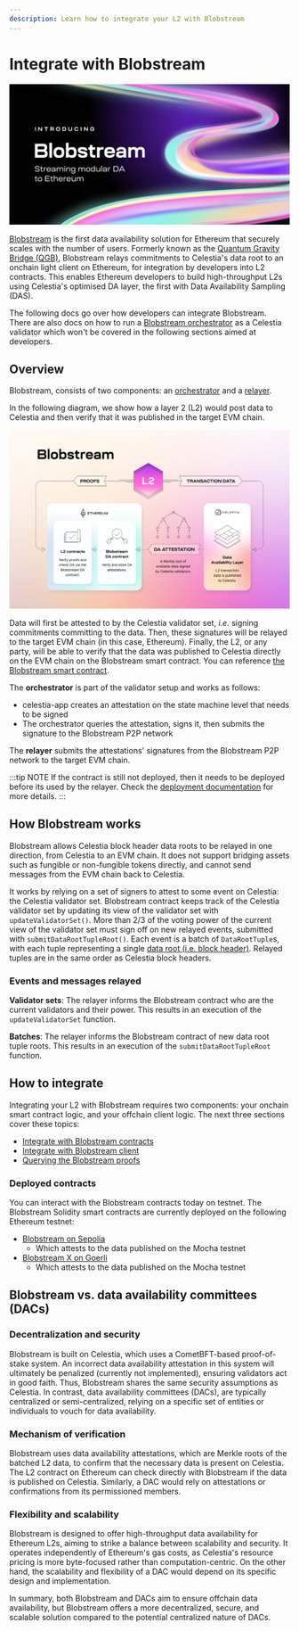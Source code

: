 ```yaml
---
description: Learn how to integrate your L2 with Blobstream
---
```


# Integrate with Blobstream

![Blobstream logo](/img/blobstream/blobstream_logo.png)

[Blobstream](https://blog.celestia.org/introducing-blobstream/)
is the first data availability solution for Ethereum that securely
scales with the number of users. Formerly known as the [Quantum Gravity Bridge (QGB)](https://blog.celestia.org/celestiums/),
Blobstream relays commitments to Celestia's data root to an onchain light client
on Ethereum, for integration by developers into L2 contracts. This enables Ethereum
developers to build high-throughput L2s using Celestia's optimised DA layer,
the first with Data Availability Sampling (DAS).

The following docs go over how developers can integrate Blobstream.
There are also docs on how to run a [Blobstream orchestrator](../nodes/blobstream-binary.md)
as a Celestia validator which won't be covered in the following sections
aimed at developers.

## Overview

Blobstream,
consists of two components: an [orchestrator](../nodes/blobstream-orchestrator.md)
and a [relayer](../nodes/blobstream-relayer.md).

In the following diagram, we show how a layer 2 (L2) would post data to
Celestia and then verify that it was published in the target EVM chain.

![Blobstream-Architecture](/img/blobstream/Blobstream.png)

Data will first be attested to by the Celestia validator set, _i.e._
signing commitments committing to the data. Then, these signatures will be
relayed to the target EVM chain (in this case, Ethereum). Finally,
the L2, or any party, will be able to verify that the data was published
to Celestia directly on the EVM chain on the Blobstream smart contract. You can
reference [the Blobstream smart contract](https://github.com/celestiaorg/blobstream-contracts/blob/master/src/Blobstream.sol).

The **orchestrator** is part of the validator setup and works as follows:

- celestia-app creates an attestation on the state machine level that needs to
  be signed
- The orchestrator queries the attestation, signs it, then submits the signature
  to the Blobstream P2P network

The **relayer** submits the attestations' signatures from the Blobstream
P2P network to the target EVM chain.

:::tip NOTE
If the contract is still not deployed, then it needs to be
deployed before its used by the relayer. Check the
[deployment documentation](../nodes/blobstream-deploy.md) for more details.
:::

## How Blobstream works

Blobstream allows Celestia block header data roots to be relayed in one
direction, from Celestia to an EVM chain. It does not support bridging
assets such as fungible or non-fungible tokens directly, and cannot send
messages from the EVM chain back to Celestia.

It works by relying on a set of signers to attest to some event on Celestia:
the Celestia validator set. Blobstream contract keeps track of the
Celestia validator set by updating its view of the validator set with
`updateValidatorSet()`. More than 2/3 of the voting power of the current
view of the validator set must sign off on new relayed events, submitted with
`submitDataRootTupleRoot()`. Each event is a batch of `DataRootTuple`s, with
each tuple representing a single
[data root (i.e. block header)](https://celestiaorg.github.io/celestia-app/specs/data_structures.html#header).
Relayed tuples are in the same order as Celestia block headers.

### Events and messages relayed

**Validator sets**:
The relayer informs the Blobstream contract who are the current
validators and their power.
This results in an execution of the `updateValidatorSet` function.

**Batches**:
The relayer informs the Blobstream contract of new data root tuple roots.
This results in an execution of the `submitDataRootTupleRoot` function.

## How to integrate

Integrating your L2 with Blobstream requires two components: your onchain smart
contract logic, and your offchain client logic. The next three sections cover these
topics:

- [Integrate with Blobstream contracts](./blobstream-contracts.md)
- [Integrate with Blobstream client](./blobstream-offchain.md)
- [Querying the Blobstream proofs](./blobstream-proof-queries.md)

### Deployed contracts

You can interact with the Blobstream contracts today on testnet. The Blobstream Solidity
smart contracts are currently deployed on the following Ethereum testnet:

- [Blobstream on Sepolia](https://sepolia.etherscan.io/address/0xf148a9a767f19edcf9a7d125fe143db1b5792ad6)
  - Which attests to the data published on the Mocha testnet
- [Blobstream X on Goerli](https://goerli.etherscan.io/address/0x67ea962864cdad3f2202118dc6f65ff510f7bb4d)
  - Which attests to the data published on the Mocha testnet

## Blobstream vs. data availability committees (DACs)

### Decentralization and security

Blobstream is built on Celestia, which uses a CometBFT-based proof-of-stake
system. An incorrect data availability attestation in this system will
ultimately be penalized (currently not implemented), ensuring validators
act in good faith. Thus, Blobstream shares the same security assumptions
as Celestia. In contrast, data availability committees (DACs), are typically
centralized or semi-centralized, relying on a specific set of entities or
individuals to vouch for data availability.

### Mechanism of verification

Blobstream uses data availability attestations, which are Merkle roots of
the batched L2 data, to confirm that the necessary data is present on Celestia.
The L2 contract on Ethereum can check directly with Blobstream if the data
is published on Celestia. Similarly, a DAC would rely on
attestations or confirmations from its permissioned members.

### Flexibility and scalability

Blobstream is designed to offer high-throughput data availability for Ethereum L2s,
aiming to strike a balance between scalability and security. It operates
independently of Ethereum's gas costs, as Celestia's resource pricing is more
byte-focused rather than computation-centric. On the other hand, the scalability
and flexibility of a DAC would depend on its specific design and implementation.

In summary, both Blobstream and DACs aim to ensure offchain data availability,
but Blobstream offers a more decentralized, secure, and scalable solution
compared to the potential centralized nature of DACs.
